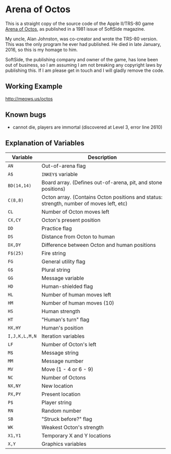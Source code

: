 # Arena of Octos

This is a straight copy of the source code of the Apple II/TRS-80 game [Arena of Octos](https://en.wikipedia.org/wiki/Arena_of_Octos), as published in a 1981 issue of SoftSide magazine.

My uncle, Alan Johnston, was co-creator and wrote the TRS-80 version. This was the only program he ever had published. He died in late January, 2016, so this is my homage to him.

SoftSide, the publishing company and owner of the game, has lone been out of business, so I am assuming I am not breaking any copyright laws by publishing this. If I am please get in touch and I will gladly remove the code.

## Working Example
http://meows.us/octos

## Known bugs
- cannot die, players are immortal (discovered at Level 3, error line 2610)

## Explanation of Variables

Variable | Description
---------| -----------
`AN` | Out-of-arena flag
`A$` | `INKEY$` variable
`BD(14,14)` | Board array. (Defines out-of-arena, pit, and stone positions)
`C(8,8)` | Octon array. (Contains Octon positions and status: strength, number of moves left, etc)
`CL` | Number of Octon moves left
`CX,CY` | Octon's present position
`DD` | Practice flag
`DS` | Distance from Octon to human
`DX,DY` | Difference between Octon and human positions
`F$(25)` | Fire string
`FG` | General utility flag
`G$` | Plural string
`GG` | Message variable
`HD` | Human-shielded flag
`HL` | Number of human moves left
`HM` | Number of human moves (10)
`HS` | Human strength
`HT` | "Human's turn" flag
`HX,HY` | Human's position
`I,J,K,L,M,N` | Iteration variables
`LF` | Number of Octon's left
`M$` | Message string
`MM` | Message number
`MV` | Move (1 - 4 or 6 - 9)
`NC` | Number of Octons
`NX,NY` | New location
`PX,PY` | Present location
`P$` | Player string
`RN` | Random number
`SB` | "Struck before?" flag
`WK` | Weakest Octon's strength
`X1,Y1` | Temporary X and Y locations
`X,Y` | Graphics variables
